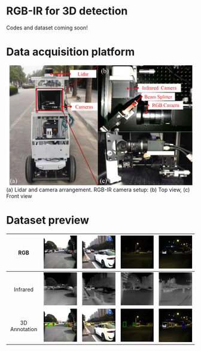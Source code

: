 # RGB-IR for 3D detection
Codes and dataset coming soon!
# Data acquisition platform
 ![image](rgb_ir_dataset_image/data%20acquisition%20device.png)
(a) Lidar and camera arrangement. RGB-IR camera setup: (b) Top view, (c) Front view
# Dataset preview
 | RGB | ![image](rgb_ir_dataset_image/rgb1.jpg) | ![image](rgb_ir_dataset_image/rgb2.jpg) | ![image](rgb_ir_dataset_image/rgb3.jpg) | ![image](rgb_ir_dataset_image/rgb4.jpg) |
 |:----:| :----:| :----:| :----:| :----:|
 | Infrared | ![image](rgb_ir_dataset_image/ir1.jpg) | ![image](rgb_ir_dataset_image/ir2.jpg) | ![image](rgb_ir_dataset_image/ir3.jpg) | ![image](rgb_ir_dataset_image/ir4.jpg) |
 | 3D Annotation | ![image](rgb_ir_dataset_image/3D1.jpg) | ![image](rgb_ir_dataset_image/3D2.jpg) | ![image](rgb_ir_dataset_image/3D3.jpg) | ![image](rgb_ir_dataset_image/3D4.jpg) |
 


